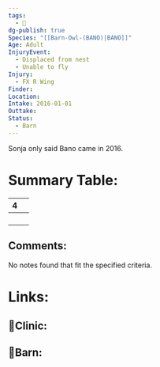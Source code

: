 ```yaml
---
tags:
  - 🦅
dg-publish: true
Species: "[[Barn-Owl-(BANO)|BANO]]"
Age: Adult
InjuryEvent:
  - Displaced from nest
  - Unable to fly
Injury:
  - FX R Wing
Finder: 
Location: 
Intake: 2016-01-01
Outtake: 
Status:
  - Barn
---
```

Sonja only said Bano came in 2016.

# Summary Table:

<div><table class="dataview table-view-table"><thead class="table-view-thead"><tr class="table-view-tr-header"><th class="table-view-th"><span></span><span class="dataview small-text">4</span></th><th class="table-view-th"><span></span></th></tr></thead><tbody class="table-view-tbody"><tr><td><span></span></td><td><span></span></td></tr><tr><td><span></span></td><td><span></span></td></tr><tr><td><span></span></td><td><span></span></td></tr><tr><td><span></span></td><td><span></span></td></tr></tbody></table></div>

## Comments:

<p><span><p dir="auto">No notes found that fit the specified criteria.</p></span></p>

# Links:

## 🏥Clinic:



## 🏡Barn:


